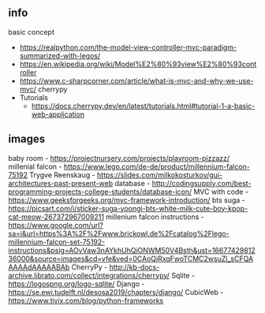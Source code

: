 ## info
basic concept 
+ https://realpython.com/the-model-view-controller-mvc-paradigm-summarized-with-legos/
+ https://en.wikipedia.org/wiki/Model%E2%80%93view%E2%80%93controller
+ https://www.c-sharpcorner.com/article/what-is-mvc-and-why-we-use-mvc/
cherrypy
+ Tutorials
	+ https://docs.cherrypy.dev/en/latest/tutorials.html#tutorial-1-a-basic-web-application

## images
baby room - https://projectnursery.com/projects/playroom-pizzazz/
millenial falcon - https://www.lego.com/de-de/product/millennium-falcon-75192
Trygve Reenskaug - https://slides.com/milkokosturkov/gui-architectures-past-present-web
database - http://codingsupply.com/best-programming-projects-college-students/database-icon/
MVC with code - https://www.geeksforgeeks.org/mvc-framework-introduction/
bts suga - https://picsart.com/i/sticker-suga-yoongi-bts-white-milk-cute-boy-kpop-cat-meow-267372967009211
millenium falcon instructions - https://www.google.com/url?sa=i&url=https%3A%2F%2Fwww.brickowl.de%2Fcatalog%2Flego-millennium-falcon-set-75192-instructions&psig=AOvVaw3nAYkhUhQiONWM50V4Bsth&ust=1667742981236000&source=images&cd=vfe&ved=0CAoQjRxqFwoTCMC2wsuZl_sCFQAAAAAdAAAAABAb
CherryPy - http://kb-docs-archive.librato.com/collect/integrations/cherrypy/
Sqlite - https://logospng.org/logo-sqlite/
Django - https://se.ewi.tudelft.nl/desosa2019/chapters/django/
CubicWeb - https://www.tivix.com/blog/python-frameworks